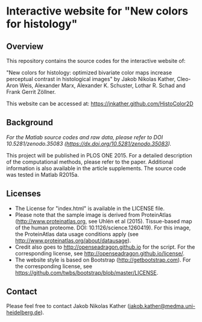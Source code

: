 # Interactive website for "New colors for histology"

## Overview

This repository contains the source codes for the interactive website of:

"New colors for histology: optimized bivariate color maps increase perceptual contrast in histological images" by Jakob Nikolas Kather, Cleo-Aron Weis, Alexander Marx, Alexander K. Schuster, Lothar R. Schad and Frank Gerrit Zöllner.

This website can be accessed at: https://jnkather.github.com/HistoColor2D 

## Background

*For the Matlab source codes and raw data, please refer to DOI 10.5281/zenodo.35083 (https://dx.doi.org/10.5281/zenodo.35083).*

This project will be published in PLOS ONE 2015. For a detailed description of the computational methods, please refer to the paper. Additional information is also available in the article supplements. The source code was tested in Matlab R2015a.

## Licenses

* The License for "index.html" is available in the LICENSE file. 
* Please note that the sample image is derived from ProteinAtlas (http://www.proteinatlas.org, see Uhlén et al (2015). Tissue-based map of the human proteome. DOI: 10.1126/science.1260419). For this image, the ProteinAtlas data usage conditions apply (see http://www.proteinatlas.org/about/datausage). 
* Credit also goes to http://openseadragon.github.io for the script. For the corresponding license, see http://openseadragon.github.io/license/. 
* The website style is based on Bootstrap (http://getbootstrap.com). For the corresponding license, see https://github.com/twbs/bootstrap/blob/master/LICENSE.

## Contact

Please feel free to contact Jakob Nikolas Kather (jakob.kather@medma.uni-heidelberg.de).